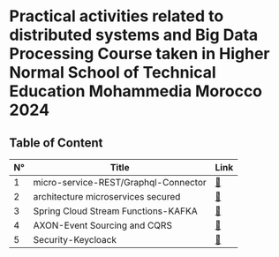 
# Practical activities related to distributed systems and Big Data Processing Course taken in Higher Normal School of Technical Education Mohammedia Morocco 2024

## Table of Content

|           N°              |                     Title                     |          Link        |
|     -----------------    |        ----------------------------------     |       ---------      |
|           1            |            micro-service-REST/Graphql-Connector         | [:link:](micro-service-REST-Connector "") |
|           2            |            architecture microservices secured         | [:link:](architecture%20micro-services "") |
|           3            |            Spring Cloud Stream Functions-KAFKA         | [:link:](Spring%20Cloud%20Stream%20Functions-KAFKA "") |
|           4            |            AXON-Event Sourcing and CQRS         | [:link:](AXON-Event%20Sourcing-CQRS "") |
|           5            |            Security-Keycloack         | [:link:](Security-Keycloack "") |



